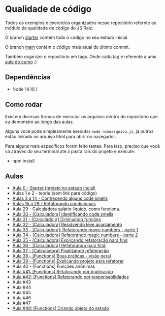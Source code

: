 # Qualidade de código

Todos os exemplos e exercícios organizados nesse repositório refernte ao módulo de qualidade de código do JS Raiz.

O branch [starter](https://github.com/jsraiz/qualidade-codigo/tree/starter) contém todo o código no seu estado inicial.

O branch [main](https://github.com/jsraiz/qualidade-codigo/tree/main) contém o código mais atual do último commit.

Também organizei o repositório em tags. Onde cada tag é referente a uma [aula do curso](https://github.com/jsraiz/qualidade-codigo/blob/main/CHANGELOG.md) ;)

## Dependências
- Node 14.10.1

## Como rodar
Existem diversas formas de executar os arquivos dentro do repositório que eu demonstro ao longo das aulas.

Alguns você pode simplesmente executar `node nomearquivo.js`, já outros estão linkado no arquivo html para abrir no navegador.

Para alguns mais específicos foram feito testes. Para isso, preciso que você vá através do seu terminal até a pasta raís do projeto e execute:

- npm install


## Aulas
- [Aula 0 - Starter (projeto no estado incial)](https://github.com/jsraiz/qualidade-codigo/tree/starter)
- Aulas 1 e 2 - teoria (sem link para código)
- [Aulas 3 a 14 - Conhecendo alguns code smells](https://github.com/jsraiz/qualidade-codigo/tree/main/00-code-smells)
- [Aulas 15 a 28 - Refatorando condicionais](https://github.com/jsraiz/qualidade-codigo/tree/1.0.12/01-conditionals/00-examples)
- Aula 29 - Calculadora salário líquido, como funciona.
- [Aula 30 - [Calculadora] Identificando code smells](https://github.com/jsraiz/qualidade-codigo/tree/1.1.1/01-conditionals/01-calculadora-salario-liquido)
- [Aula 31 - [Calculadora] Diminuindo funções](https://github.com/jsraiz/qualidade-codigo/tree/1.1.2/01-conditionals/01-calculadora-salario-liquido)
- [Aula 32 - [Calculadora] Resolvendo leve acoplamento](https://github.com/jsraiz/qualidade-codigo/tree/1.1.3/01-conditionals/01-calculadora-salario-liquido)
- [Aula 33 - [Calculadora]: Refatorando magic numbers - parte 1](https://github.com/jsraiz/qualidade-codigo/tree/1.1.4/01-conditionals/01-calculadora-salario-liquido)
- [Aula 34 - [Calculadora] Refatorando magic numbers - parte 2](https://github.com/jsraiz/qualidade-codigo/tree/1.1.5/01-conditionals/01-calculadora-salario-liquido)
- [Aula 35 - [Calculadora] Explicando refatoração para find](https://github.com/jsraiz/qualidade-codigo/tree/1.1.6/01-conditionals/01-calculadora-salario-liquido)
- [Aula 36 - [Calculadora] Refatorando para find](https://github.com/jsraiz/qualidade-codigo/tree/1.1.7/01-conditionals/01-calculadora-salario-liquido)
- [Aula 37 - [Calculadora] Finalizando refatoração](https://github.com/jsraiz/qualidade-codigo/tree/1.1.8/01-conditionals/01-calculadora-salario-liquido)
- [Aula 38 - [Functions] Boas práticas - visão geral](https://github.com/jsraiz/qualidade-codigo/blob/main/02-functions/README.md)
- [Aula 39 - [Functions] Explicando projeto para refatorar](https://github.com/jsraiz/qualidade-codigo/tree/starter/02-functions/00-galeria-fotos)
- Aula 40 - [Functions] Funções anônimas
- [Aula #41: [Functions] Refatorando por duplicação](https://github.com/jsraiz/qualidade-codigo/tree/2.0.0/02-functions/00-galeria-fotos)
- [Aula #42: [Functions] Refatorando por responsabilidades](https://github.com/jsraiz/qualidade-codigo/tree/2.0.1/02-functions/00-galeria-fotos)
- Aula #43
- Aula #44
- Aula #45
- Aula #46
- Aula #47
- [Aula #48: [Functions] Criando objeto do estado](https://github.com/jsraiz/qualidade-codigo/tree/2.0.2-rc1/02-functions/00-galeria-fotos)